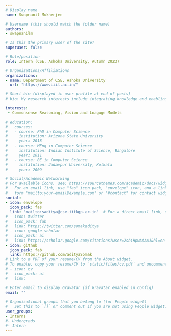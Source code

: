 ```yaml
---
# Display name
name: Swapnanil Mukherjee

# Username (this should match the folder name)
authors:
- swapnanilm

# Is this the primary user of the site?
superuser: false

# Role/position
role: Intern (CSE, Ashoka University, Autumn 2023)

# Organizations/Affiliations
organizations:
- name: Department of CSE, Ashoka University
  url: "https://www.iiit.ac.in/"

# Short bio (displayed in user profile at end of posts)
# bio: My research interests include integrating knowledge and enabling higher-order reasoning in AI.

interests:
 - Commonsense Reasoning, Vision and Lnaguge Models

# education:
#   courses:
#   - course: PhD in Computer Science
#     institution: Arizona State University
#     year: 2018
#   - course: MEng in Computer Science
#     institution: Indian Institute of Science, Bangalore
#     year: 2011
#   - course: BE in Computer Science
#     institution: Jadavpur University, Kolkata
#     year: 2009

# Social/Academic Networking
# For available icons, see: https://sourcethemes.com/academic/docs/widgets/#icons
#   For an email link, use "fas" icon pack, "envelope" icon, and a link in the
#   form "mailto:your-email@example.com" or "#contact" for contact widget.
social:
- icon: envelope
  icon_pack: fas
  link: 'mailto:saditya@cse.iitkgp.ac.in'  # For a direct email link, use "mailto:test@example.org".
# - icon: twitter
#   icon_pack: fab
#   link: https://twitter.com/somakaditya
# - icon: google-scholar
#   icon_pack: ai
#   link: https://scholar.google.com/citations?user=2shiHpwAAAAJ&hl=en
- icon: github
  icon_pack: fab
  link: https://github.com/adityaSomak
# Link to a PDF of your resume/CV from the About widget.
# To enable, copy your resume/CV to `static/files/cv.pdf` and uncomment the lines below.  
# - icon: cv
#   icon_pack: ai
#   link: 

# Enter email to display Gravatar (if Gravatar enabled in Config)
email: ""
  
# Organizational groups that you belong to (for People widget)
#   Set this to `[]` or comment out if you are not using People widget.  
user_groups:
- Interns
#- Undergrads
#- Intern
---
```


